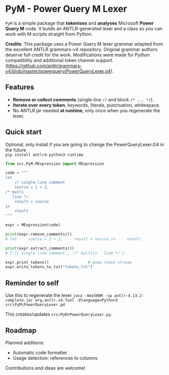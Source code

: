 PyM - Power Query M Lexer
=========================

`PyM` is a simple package that **tokenises** and **analyses** Microsoft **Power Query M** code. It builds an ANTLR-generated lexer and a class so you can work with M scripts straight from Python.

**Credits**: This package uses a Power Query M lexer grammar adapted from the excellent ANTLR grammars-v4 repository.
Original grammar authors deserve full credit for the work. Modifications were made for Python compatibility and additional token channel support.(https://github.com/antlr/grammars-v4/blob/master/powerquery/PowerQueryLexer.g4). 



Features
----------
- **Remove or collect comments** (single-line `//` and block `/* ... */`).
- **Iterate over every token**, keywords, literals, punctuation, whitespace.
- No ANTLR jar needed **at runtime**, only once when you regenerate the lexer.

Quick start
--------------
Optional, only install if you are going to change the PowerQueryLexer.G4 in the future\
`pip install antlr4-python3-runtime`

```python
from src.PyM.MExpression import MExpression

code = """
let
    // single-line comment
    source = 1 + 2,
/* multi
   line */
    result = source
in
    result
"""

expr = MExpression(code)

print(expr.remove_comments())
# let     source = 1 + 2,     result = source in     result

print(expr.extract_comments())
# ['// single-line comment', '/* multi\n   line */']

expr.print_tokens()                 # dump token stream
expr.write_tokens_to_txt("tokens.txt")`
```

Reminder to self
-------------------
Use this to regenerate the lexer
`java -Xmx500M -cp antlr-4.13.2-complete.jar org.antlr.v4.Tool -Dlanguage=Python3 src\PyM\PowerQueryLexer.g4`

This creates/updates `src/PyM/PowerQueryLexer.py`.

Roadmap
-----------

Planned additions:
-   Automatic code formatter
-   Usage detection: references to columns 

Contributions and ideas are welcome!